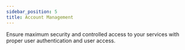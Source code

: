 ```yaml
---
sidebar_position: 5
title: Account Management
---
```


Ensure maximum security and controlled access to your services with proper user authentication and user access. 

<grid cols={4}>
  <card
    heading="API Keys"
    description="Create, delete and manage your API keys"
    href="/account-management/api-keys/"
  />
  <card
    heading="Authentication"
    description="Learn the different ways of accessing and authenticating your Macrometa account"
    href="/account-management/auth"
  />
  <card
    heading="Permissions"
    description="Review and limit user access by reviewing permissions"
    href="/account-management/permissions"
  />
  <card
    heading="Users"
    description="Manage the different users on your Macrometa account"
    href="/account-management/users"
  />
</grid>
